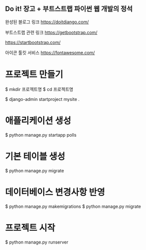 ## Do it! 장고 + 부트스트랩 파이썬 웹 개발의 정석


완성된 블로그 링크
https://doitdjango.com/


부트스트랩 관련 링크
https://getbootstrap.com/

https://startbootstrap.com/


아이콘 툴킷 서비스
https://fontawesome.com/



# 프로젝트 만들기

$ mkdir 프로젝트명
$ cd 프로젝트명

$ django-admin startproject mysite .


# 애플리케이션 생성

$ python manage.py startapp polls


# 기본 테이블 생성

$ python manage.py migrate


# 데이터베이스 변경사항 반영

$ python manage.py makemigrations
$ python manage.py migrate


# 프로젝트 시작

$ python manage.py runserver

